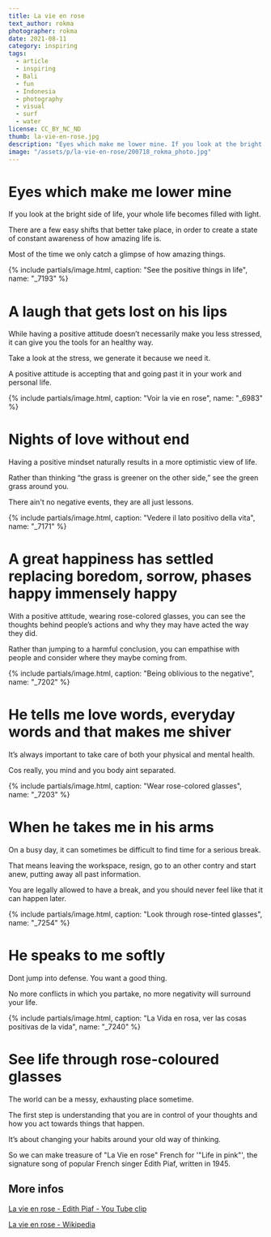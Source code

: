 ```yaml
---
title: La vie en rose
text_author: rokma
photographer: rokma
date: 2021-08-11
category: inspiring
tags:
  - article
  - inspiring
  - Bali
  - fun
  - Indonesia
  - photography
  - visual
  - surf
  - water
license: CC_BY_NC_ND
thumb: la-vie-en-rose.jpg
description: "Eyes which make me lower mine. If you look at the bright side of life, your whole life becomes filled with light. So we can make treasure of La Vie en rose"
image: "/assets/p/la-vie-en-rose/200718_rokma_photo.jpg"
---
```

# Eyes which make me lower mine

If you look at the bright side of life, your whole life becomes filled with light.

There are a few easy shifts that better take place, in order to create a state of constant awareness of how amazing life is.

Most of the time we only catch a glimpse of how amazing things.


{% include partials/image.html, caption: "See the positive things in life", name: "_7193" %}


# A laugh that gets lost on his lips

While having a positive attitude doesn’t necessarily make you less stressed, it can give you the tools for an healthy way.

Take a look at the stress, we generate it because we need it.

A positive attitude is accepting that and going past it in your work and personal life.

{% include partials/image.html, caption: "Voir la vie en rose", name: "_6983" %}


# Nights of love without end

Having a positive mindset naturally results in a more optimistic view of life.

Rather than thinking “the grass is greener on the other side,” see the green grass around you.

There ain't no negative events, they are all just lessons.

{% include partials/image.html, caption: "Vedere il lato positivo della vita", name: "_7171" %}


# A great happiness has settled replacing boredom, sorrow, phases happy immensely happy

With a positive attitude, wearing rose-colored glasses, you can see the thoughts behind people’s actions and why they may have acted the way they did.

Rather than jumping to a harmful conclusion, you can empathise with people and consider where they maybe coming from.

{% include partials/image.html, caption: "Being oblivious to the negative", name: "_7202" %}


# He tells me love words, everyday words and that makes me shiver

It’s always important to take care of both your physical and mental health.

Cos really, you mind and you body aint separated.

{% include partials/image.html, caption: "Wear rose-colored glasses", name: "_7203" %}


# When he takes me in his arms

On a busy day, it can sometimes be difficult to find time for a serious break.

That means leaving the workspace, resign, go to an other contry and start anew, putting away all past information.

You are legally allowed to have a break, and you should never feel like that it can happen later.

{% include partials/image.html, caption: "Look through rose-tinted glasses", name: "_7254" %}

# He speaks to me softly

Dont jump into defense. You want a good thing.

No more conflicts in which you partake, no more negativity will surround your life.

{% include partials/image.html, caption: "La Vida en rosa, ver las cosas positivas de la vida", name: "_7240" %}

# See life through rose-coloured glasses

The world can be a messy, exhausting place sometime.

The first step is understanding that you are in control of your thoughts and how you act towards things that happen.

It’s about changing your habits around your old way of thinking.

So we can make treasure of "La Vie en rose" French for '"Life in pink"', the signature song of popular French singer Édith Piaf, written in 1945.


## More infos

[La vie en rose - Edith Piaf - You Tube clip](https://youtu.be/rzeLynj1GYM)

[La vie en rose - Wikipedia](https://en.wikipedia.org/wiki/La_Vie_en_rose)
